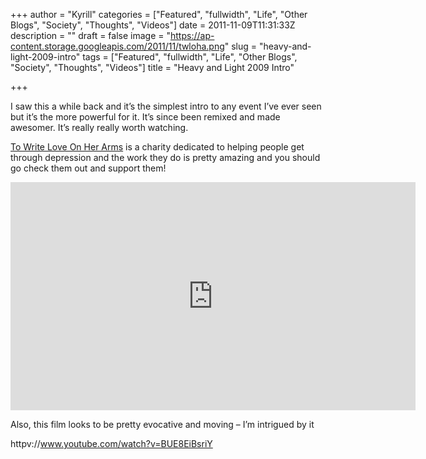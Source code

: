 +++
author = "Kyrill"
categories = ["Featured", "fullwidth", "Life", "Other Blogs", "Society", "Thoughts", "Videos"]
date = 2011-11-09T11:31:33Z
description = ""
draft = false
image = "https://ap-content.storage.googleapis.com/2011/11/twloha.png"
slug = "heavy-and-light-2009-intro"
tags = ["Featured", "fullwidth", "Life", "Other Blogs", "Society", "Thoughts", "Videos"]
title = "Heavy and Light 2009 Intro"

+++


I saw this a while back and it’s the simplest intro to any event I’ve ever seen but it’s the more powerful for it. It’s since been remixed and made awesomer. It’s really really worth watching.

[To Write Love On Her Arms](http://www.twloha.com/) is a charity dedicated to helping people get through depression and the work they do is pretty amazing and you should go check them out and support them!

<iframe allowfullscreen="" frameborder="0" height="365" src="https://www.youtube.com/embed/hwqPm3e99XE?feature=oembed" width="648"></iframe>

Also, this film looks to be pretty evocative and moving – I’m intrigued by it

httpv://www.youtube.com/watch?v=BUE8EiBsriY


